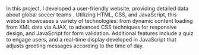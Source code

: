 In this project, I developed a user-friendly website, providing detailed data about global soccer teams . Utilizing HTML, CSS, and JavaScript, this website showcases a variety of technologies: from dynamic content loading from XML data via AJAX, to advanced CSS techniques for responsive design, and JavaScript for form validation. Additional features include a quiz to engage users, and a real-time display developed in JavaScript that adjusts greeting messages according to the time of day.
